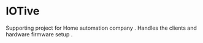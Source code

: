 # IOTive
Supporting project for Home automation company . Handles the clients and hardware firmware setup .

